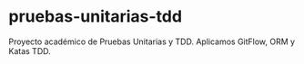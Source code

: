 # pruebas-unitarias-tdd
Proyecto académico de Pruebas Unitarias y TDD. Aplicamos GitFlow, ORM y Katas TDD.
